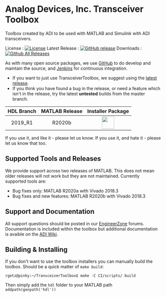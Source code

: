 # Analog Devices, Inc. Transceiver Toolbox

Toolbox created by ADI to be used with MATLAB and Simulink with ADI transceivers.

License : [![License](https://img.shields.io/badge/license-LGPL2-blue.svg)](https://github.com/analogdevicesinc/TransceiverToolbox/blob/master/LICENSE)
Latest Release : [![GitHub release](https://img.shields.io/github/release/analogdevicesinc/TransceiverToolbox.svg)](https://github.com/analogdevicesinc/TransceiverToolbox/releases/latest)
Downloads :  [![Github All Releases](https://img.shields.io/github/downloads/analogdevicesinc/TransceiverToolbox/total.svg)](https://github.com/analogdevicesinc/TransceiverToolbox/releases/latest)

As with many open source packages, we use [GitHub](https://github.com/analogdevicesinc/TransceiverToolbox) to do develop and maintain the source, and [Jenkins](https://jenkins.com/) for continuous integration.
  - If you want to just use TransceiverToolbox, we suggest using the [latest release](https://github.com/analogdevicesinc/TransceiverToolbox/releases/latest).
  - If you think you have found a bug in the release, or need a feature which isn't in the release, try the latest **untested** builds from the master branch.

| HDL Branch        | MATLAB Release |  Installer Package  |
|:-----------------:|:--------------:|:-------------------:|
| 2019_R1           | R2020b         | <a href="http://swdownloads.analog.com/cse/toolboxes/trx/master/AnalogDevicesTransceiverToolbox_v20.2.1.mltbx"><img src="https://upload.wikimedia.org/wikipedia/commons/2/21/Matlab_Logo.png" data-canonical-src="https://upload.wikimedia.org/wikipedia/commons/2/21/Matlab_Logo.png" height="40" /></a>|

If you use it, and like it - please let us know. If you use it, and hate it - please let us know that too.

## Supported Tools and Releases

We provide support across two releases of MATLAB. This does not mean older releases will not work but they are not maintained. Currently supported tools are:
- Bug fixes only: MATLAB R2020a with Vivado 2018.3
- Bug fixes and new features: MATLAB R2020b with Vivado 2018.3

## Support and Documentation

All support questions should be posted in our [EngineerZone](https://ez.analog.com/sw-interface-tools) forums. Documentation is included within the toolbox but additional documentation is avaible on the [ADI Wiki](https://wiki.analog.com/resources/tools-software/transceiver-toolbox).

## Building & Installing

If you don't want to use the toolbox installers you can manually build the toolbox. Should be a quick matter of `make build`:

```
rgetz@pinky:~/TransceiverToolbox$ make -C CI/scripts/ build 
```

Then simply add the `hdl` folder to your MATLAB path `addpath(genpath('hdl'))`

